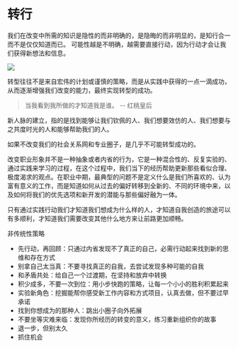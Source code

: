 # 转行

我们在改变中所需的知识是隐性的而非明确的，是隐晦的而非明显的，是知行合一而不是仅仅知道而已。
可能性越是不明确，越需要直接行动，因为行动才会让我们获得新想法和信息。

![](https://img3.doubanio.com/view/page_note/large/public/p41021477-2.jpg)

转型往往不是来自宏伟的计划或谨慎的策略，而是从实践中获得的一点一滴成功，从而逐渐增强我们改变的能力，最终实现转型的成功。

> 当我看到我所做的才知道我是谁。 -- 红桃皇后


新人脉的建立，指的是找到能够让我们钦佩的人、我们想要效仿的人、我们想要与之共度时光的人和能够帮助我们的人。

如果不改变我们的社会关系网和专业圈子，是几乎不可能转型成功的。

改变职业形象并不是一种抽象或者内省的行为，它是一种混合性的、反复实验的、通过实践来学习的过程，在这个过程中，我们当下的经历帮助更新那些看似合理、极度渴求的观点。在职业中期，最典型的问题不是定义什么是我们所喜欢的、认为富有意义的工作，而是知道如何从过去的偏好转移到全新的、不同的环境中来，以及如何将我们的优先选项和新开发的潜能与那些偏好融为一体。

只有通过实践行动我们才知道我们想成为什么样的人，才知道自我创造的旅途可以有多顺利，才知道我们需要改变其他什么地方来让前路更加顺畅。

非传统性策略

- 先行动，再回顾：只通过内省发现不了真正的自己，必需行动起来找到新的思维和存在方式
- 别拿自己太当真：不要寻找真正的自我，去尝试发现多种可能的自我
- 和矛盾共处：给自己一个过渡期，在坚持和放弃中转换
- 积少成多，不要一次到位：用小步快跑的策略，让每一个小小的胜利积累起来
- 实验新角色：挖掘能帮你感受新工作内容和方式项目，认真去做，但不要过早承诺
- 找到你想成为的那种人：跳出小圈子向外拓展
- 不要坐等灾难来临：发现你所经历的转变的意义，练习重新组织你的故事
- 退一步，但别太久
- 抓住机会